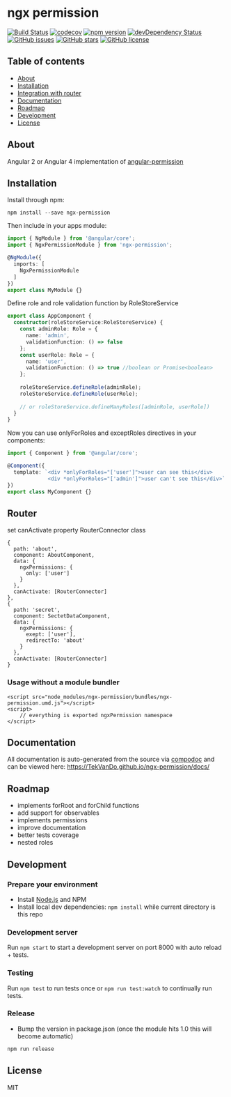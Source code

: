 # ngx permission
[![Build Status](https://travis-ci.org/TekVanDo/ngx-permission.svg?branch=master)](https://travis-ci.org/TekVanDo/ngx-permission)
[![codecov](https://codecov.io/gh/TekVanDo/ngx-permission/branch/master/graph/badge.svg)](https://codecov.io/gh/TekVanDo/ngx-permission)
[![npm version](https://badge.fury.io/js/ngx-permission.svg)](http://badge.fury.io/js/ngx-permission)
[![devDependency Status](https://david-dm.org/TekVanDo/ngx-permission/dev-status.svg)](https://david-dm.org/TekVanDo/ngx-permission?type=dev)
[![GitHub issues](https://img.shields.io/github/issues/TekVanDo/ngx-permission.svg)](https://github.com/TekVanDo/ngx-permission/issues)
[![GitHub stars](https://img.shields.io/github/stars/TekVanDo/ngx-permission.svg)](https://github.com/TekVanDo/ngx-permission/stargazers)
[![GitHub license](https://img.shields.io/badge/license-MIT-blue.svg)](https://raw.githubusercontent.com/TekVanDo/ngx-permission/master/LICENSE)

## Table of contents

- [About](#about)
- [Installation](#installation)
- [Integration with router](#router)
- [Documentation](#documentation)
- [Roadmap](#roadmap)
- [Development](#development)
- [License](#license)

## About

Angular 2 or Angular 4 implementation of [angular-permission](https://github.com/Narzerus/angular-permission)

## Installation

Install through npm:
```
npm install --save ngx-permission
```

Then include in your apps module:

```typescript
import { NgModule } from '@angular/core';
import { NgxPermissionModule } from 'ngx-permission';

@NgModule({
  imports: [
    NgxPermissionModule
  ]
})
export class MyModule {}
```


Define role and role validation function by RoleStoreService

```typescript
export class AppComponent {
  constructor(roleStoreService:RoleStoreService) {
    const adminRole: Role = {
      name: 'admin',
      validationFunction: () => false
    };
    const userRole: Role = {
      name: 'user',
      validationFunction: () => true //boolean or Promise<boolean>
    };
  
    roleStoreService.defineRole(adminRole);
    roleStoreService.defineRole(userRole);
    
    // or roleStoreService.defineManyRoles([adminRole, userRole])
  }
}
```


Now you can use onlyForRoles and exceptRoles directives in your components:
```typescript
import { Component } from '@angular/core';

@Component({
  template: `<div *onlyForRoles="['user']">user can see this</div>
             <div *onlyForRoles="['admin']">user can't see this</div>`
})
export class MyComponent {}
```

## Router
set canActivate property RouterConnector class 
```
{
  path: 'about',
  component: AboutComponent,
  data: {
    ngxPermissions: {
      only: ['user']
    }
  },
  canActivate: [RouterConnector]
},
{
  path: 'secret',
  component: SectetDataComponent,
  data: {
    ngxPermissions: {
      exept: ['user'],
      redirectTo: 'about'
    }
  },
  canActivate: [RouterConnector]
}
```

### Usage without a module bundler
```
<script src="node_modules/ngx-permission/bundles/ngx-permission.umd.js"></script>
<script>
    // everything is exported ngxPermission namespace
</script>
```

## Documentation
All documentation is auto-generated from the source via [compodoc](https://compodoc.github.io/compodoc/) and can be viewed here:
https://TekVanDo.github.io/ngx-permission/docs/

## Roadmap
 * implements forRoot and forChild functions
 * add support for observables 
 * implements permissions 
 * improve documentation
 * better tests coverage
 * nested roles

## Development

### Prepare your environment
* Install [Node.js](http://nodejs.org/) and NPM
* Install local dev dependencies: `npm install` while current directory is this repo

### Development server
Run `npm start` to start a development server on port 8000 with auto reload + tests.

### Testing
Run `npm test` to run tests once or `npm run test:watch` to continually run tests.

### Release
* Bump the version in package.json (once the module hits 1.0 this will become automatic)
```bash
npm run release
```

## License

MIT
